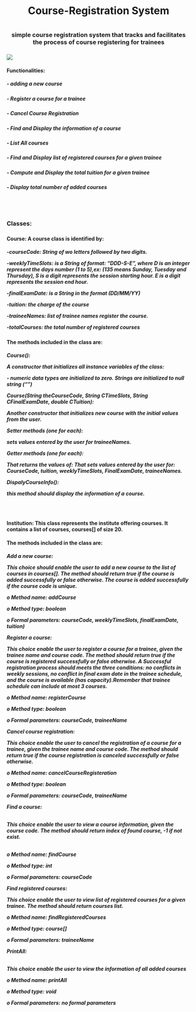 <h1 align="center"> Course-Registration System<h1>
<h3 align="center">simple course registration system that tracks and facilitates the process of course registering for trainees <h3>


<a href="https://github.com/RemaAlorine/Course-Registration/graphs/contributors">
  <img src="https://contrib.rocks/image?repo=RemaAlorine/Course-Registration" />
</a>



<h4 align="left">Functionalities: <h4>
<h5 align="left">- adding a new course <h5>
<h5 align="left">- Register a course for a trainee <h5>
<h5 align="left">- Cancel Course Registration <h5>
<h5 align="left">- Find and Display the information of a course <h5>
<h5 align="left">- List All courses <h5>
<h5 align="left">- Find and Display list of registered courses for a given trainee<h5>
<h5 align="left">- Compute and Display the total tuition for a given trainee<h5>
<h5 align="left">- Display total number of added courses <h5>
<br><br>

<h3 align="left">Classes:<h3>
<h4 align="left">Course: A course class is identified by:<h4>
<h5 align="left">
-courseCode: String of wo letters followed by two digits.
  <br>
  <p></p>
 
-weeklyTimeSlots: is a String of format: “DDD-S-E”, where D is an integer represent the 
days number (1 to 5),ex: (135 means Sunday, Tuesday and Thursday), S is a digit 
represents the session starting hour. E is a digit represents the session end hour.
<br>
   <p></p>
-finalExamDate: is a String in the format (DD/MM/YY)
<br>
   <p></p>
-tuition: the charge of the course
<br>
   <p></p>
-traineeNames: list of trainee names register the course.
<br>
   <p></p>
-totalCourses: the total number of registered courses
<h5>

<h4 align="left">The methods included in the class are: <h4>
<h5 align="left">
Course(): 
<br>
   <p></p>
A constructor that initializes all instance variables of the class:
<br>
   <p></p>
- numeric data types are initialized to zero. Strings are initialized to null string (“”)
<br>
   <p></p>
Course(String theCourseCode, String CTimeSlots, String CFinalExamDate, 
double CTuition):
<br>
   <p></p>
Another constructor that initializes new course with the initial values 
from the user.
<br>
   <p></p>
Setter methods (one for each):
<br>
   <p></p>
sets values entered by the user for traineeNames.
<br>
   <p></p>
Getter methods (one for each):
<br>
   <p></p>
That returns the values of: That sets values entered by the 
user for: CourseCode, tuition, weeklyTimeSlots, FinalExamDate, traineeNames.
<br>
   <p></p>
DispalyCourseInfo():
<br>
   <p></p>
this method should display the information of a course.
<h5>
  <br>
  <p></p>
   <p></p>
<h4 align="left">Institution: This class represents the institute offering courses. It contains a list of courses, 
courses[] of size 20. <h4>
  <h4 align="left">The methods included in the class are:<h4>
<h5 align="left">
  Add a new course: 
  <br>
  <p></p>
  This choice should enable the user to add a new course to the list of 
courses in courses[]. The method should return true if the course is added successfully or 
false otherwise. The course is added successfully if the course code is unique.
  <br>
  <p></p>
o Method name: addCourse
  <p></p>
o Method type: boolean
  <p></p>
o Formal parameters: courseCode, weeklyTimeSlots, finalExamDate, tuition)
  <p></p>
  <p></p>
  
  Register a course: 
  <br>
  <p></p>
  This choice enable the user to register a course for a trainee, given the 
trainee name and course code. The method should return true if the course is registered 
successfully or false otherwise. A Successful registration process should meets the three 
conditions: no conflicts in weekly sessions, no conflict in final exam date in the trainee 
schedule, and the course is available (has capacity).Remember that trainee schedule can
include at most 3 courses.
  <br>
  <p></p>
  
o Method name: registerCourse
  <p></p>
o Method type: boolean
  <p></p>
o Formal parameters: courseCode, traineeName
  <p></p>
  <p></p>
  
  Cancel course registration: 
  <br>
  <p></p>
  This choice enable the user to cancel the registration of a 
course for a trainee, given the trainee name and course code. The method should return true 
if the course registration is canceled successfully or false otherwise. 
  <br>
  <p></p>
o Method name: cancelCourseRegisteration
  <p></p>
o Method type: boolean
  <p></p>
o Formal parameters: courseCode, traineeName
  <p></p>
  <p></p>
  
 Find a course: 
  <p></p>
  <br>
  This choice enable the user to view a course information, given the 
course code. The method should return index of found course, -1 if not exist.
  <p></p>
  <br>
o Method name: findCourse
  <p></p>
o Method type: int
  <p></p>
o Formal parameters: courseCode
  <p></p>
  <p></p>
  
 Find registered courses: 
  <br>
  <p></p>
  This choice enable the user to view list of registered courses 
for a given trainee. The method should return courses list.
  <br>
  <p></p>
o Method name: findRegisteredCourses
  <p></p>
o Method type: course[]
  <p></p>
o Formal parameters: traineeName
  <p></p>
  <p></p>
  
  PrintAll: 
    <p></p>
  <br>
  This choice enable the user to view the information of all added courses
  <br>
    <p></p>
o Method name: printAll
    <p></p>
o Method type: void
    <p></p>
o Formal parameters: no formal parameters

  
<h5>
  
  
